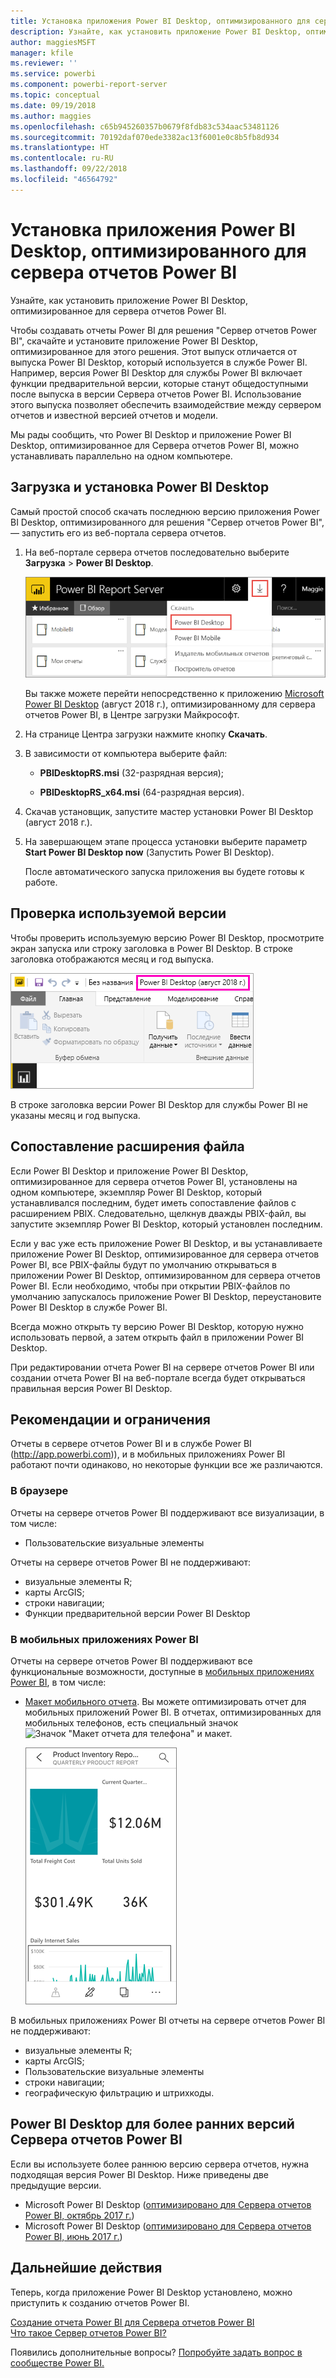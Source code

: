 ```yaml
---
title: Установка приложения Power BI Desktop, оптимизированного для сервера отчетов Power BI
description: Узнайте, как установить приложение Power BI Desktop, оптимизированное для сервера отчетов Power BI
author: maggiesMSFT
manager: kfile
ms.reviewer: ''
ms.service: powerbi
ms.component: powerbi-report-server
ms.topic: conceptual
ms.date: 09/19/2018
ms.author: maggies
ms.openlocfilehash: c65b945260357b0679f8fdb83c534aac53481126
ms.sourcegitcommit: 70192daf070ede3382ac13f6001e0c8b5fb8d934
ms.translationtype: HT
ms.contentlocale: ru-RU
ms.lasthandoff: 09/22/2018
ms.locfileid: "46564792"
---
```

# <a name="install-power-bi-desktop-optimized-for-power-bi-report-server"></a>Установка приложения Power BI Desktop, оптимизированного для сервера отчетов Power BI
Узнайте, как установить приложение Power BI Desktop, оптимизированное для сервера отчетов Power BI.

Чтобы создавать отчеты Power BI для решения "Сервер отчетов Power BI", скачайте и установите приложение Power BI Desktop, оптимизированное для этого решения. Этот выпуск отличается от выпуска Power BI Desktop, который используется в службе Power BI. Например, версия Power BI Desktop для службы Power BI включает функции предварительной версии, которые станут общедоступными после выпуска в версии Сервера отчетов Power BI. Использование этого выпуска позволяет обеспечить взаимодействие между сервером отчетов и известной версией отчетов и модели. 

Мы рады сообщить, что Power BI Desktop и приложение Power BI Desktop, оптимизированное для Сервера отчетов Power BI, можно устанавливать параллельно на одном компьютере.

## <a name="download-and-install-power-bi-desktop"></a>Загрузка и установка Power BI Desktop

Самый простой способ скачать последнюю версию приложения Power BI Desktop, оптимизированного для решения "Сервер отчетов Power BI", — запустить его из веб-портала сервера отчетов.

1. На веб-портале сервера отчетов последовательно выберите **Загрузка** > **Power BI Desktop**.

    ![Скачивание Power BI Desktop из веб-портала](media/install-powerbi-desktop/report-server-download-web-portal.png)

    Вы также можете перейти непосредственно к приложению [Microsoft Power BI Desktop](https://www.microsoft.com/en-us/download/details.aspx?id=57271) (август 2018 г.), оптимизированному для сервера отчетов Power BI, в Центре загрузки Майкрософт.

2. На странице Центра загрузки нажмите кнопку **Скачать**.

3. В зависимости от компьютера выберите файл: 

    - **PBIDesktopRS.msi** (32-разрядная версия);

    - **PBIDesktopRS_x64.msi** (64-разрядная версия).

1. Скачав установщик, запустите мастер установки Power BI Desktop (август 2018 г.).

2. На завершающем этапе процесса установки выберите параметр **Start Power BI Desktop now** (Запустить Power BI Desktop).
   
    После автоматического запуска приложения вы будете готовы к работе.

## <a name="verify-you-are-using-the-correct-version"></a>Проверка используемой версии
Чтобы проверить используемую версию Power BI Desktop, просмотрите экран запуска или строку заголовка в Power BI Desktop. В строке заголовка отображаются месяц и год выпуска.

![Строка заголовка приложения Power BI Desktop, оптимизированного для решения "Сервер отчетов Power BI"](media/install-powerbi-desktop/power-bi-report-server-desktop-august-2018.png)

В строке заголовка версии Power BI Desktop для службы Power BI не указаны месяц и год выпуска.

## <a name="file-extension-association"></a>Сопоставление расширения файла
Если Power BI Desktop и приложение Power BI Desktop, оптимизированное для сервера отчетов Power BI, установлены на одном компьютере, экземпляр Power BI Desktop, который устанавливался последним, будет иметь сопоставление файлов с расширением PBIX. Следовательно, щелкнув дважды PBIX-файл, вы запустите экземпляр Power BI Desktop, который установлен последним.

Если у вас уже есть приложение Power BI Desktop, и вы устанавливаете приложение Power BI Desktop, оптимизированное для сервера отчетов Power BI, все PBIX-файлы будут по умолчанию открываться в приложении Power BI Desktop, оптимизированном для сервера отчетов Power BI. Если необходимо, чтобы при открытии PBIX-файлов по умолчанию запускалось приложение Power BI Desktop, переустановите Power BI Desktop в службе Power BI.

Всегда можно открыть ту версию Power BI Desktop, которую нужно использовать первой, а затем открыть файл в приложении Power BI Desktop.

При редактировании отчета Power BI на сервере отчетов Power BI или создании отчета Power BI на веб-портале всегда будет открываться правильная версия Power BI Desktop.

## <a name="considerations-and-limitations"></a>Рекомендации и ограничения
Отчеты в сервере отчетов Power BI и в службе Power BI (http://app.powerbi.com)), и в мобильных приложениях Power BI работают почти одинаково, но некоторые функции все же различаются.

### <a name="in-a-browser"></a>В браузере
Отчеты на сервере отчетов Power BI поддерживают все визуализации, в том числе:

* Пользовательские визуальные элементы

Отчеты на сервере отчетов Power BI не поддерживают:

* визуальные элементы R;
* карты ArcGIS;
* строки навигации;
* Функции предварительной версии Power BI Desktop

### <a name="in-the-power-bi-mobile-apps"></a>В мобильных приложениях Power BI
Отчеты на сервере отчетов Power BI поддерживают все функциональные возможности, доступные в [мобильных приложениях Power BI](../consumer/mobile/mobile-apps-for-mobile-devices.md), в том числе:

* [Макет мобильного отчета](../desktop-create-phone-report.md). Вы можете оптимизировать отчет для мобильных приложений Power BI. В отчетах, оптимизированных для мобильных телефонов, есть специальный значок ![Значок "Макет отчета для телефона"](media/install-powerbi-desktop/power-bi-rs-mobile-optimized-icon.png) и макет.
  
    ![Отчет, оптимизированный для телефонов](media/install-powerbi-desktop/power-bi-rs-mobile-optimized-report.png)

В мобильных приложениях Power BI отчеты на сервере отчетов Power BI не поддерживают:

* визуальные элементы R;
* карты ArcGIS;
* Пользовательские визуальные элементы
* строки навигации;
* географическую фильтрацию и штрихкоды.

## <a name="power-bi-desktop-for-earlier-versions-of-power-bi-report-server"></a>Power BI Desktop для более ранних версий Сервера отчетов Power BI

Если вы используете более раннюю версию сервера отчетов, нужна подходящая версия Power BI Desktop. Ниже приведены две предыдущие версии.

- Microsoft Power BI Desktop ([оптимизировано для Сервера отчетов Power BI, октябрь 2017 г.](https://www.microsoft.com/download/details.aspx?id=56136))
- Microsoft Power BI Desktop ([оптимизировано для Сервера отчетов Power BI, июнь 2017 г.](https://www.microsoft.com/download/details.aspx?id=55330))

## <a name="next-steps"></a>Дальнейшие действия
Теперь, когда приложение Power BI Desktop установлено, можно приступить к созданию отчетов Power BI.

[Создание отчета Power BI для Сервера отчетов Power BI](quickstart-create-powerbi-report.md)  
[Что такое Сервер отчетов Power BI?](get-started.md)

Появились дополнительные вопросы? [Попробуйте задать вопрос в сообществе Power BI.](https://community.powerbi.com/)

